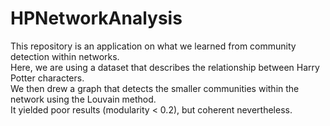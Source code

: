 # HPNetworkAnalysis

This repository is an application on what we learned from community detection within networks.\
Here, we are using a dataset that describes the relationship between Harry Potter characters. \
We then drew a graph that detects the smaller communities within the network using the Louvain method.\
It yielded poor results (modularity < 0.2), but coherent nevertheless.

